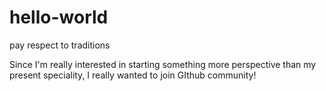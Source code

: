 # hello-world
pay respect to traditions

Since I'm really interested in starting something more perspective than my present speciality,
I really wanted to join GIthub community!
